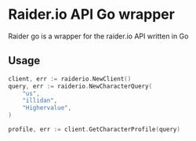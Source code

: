 # Raider.io API Go wrapper

Raider go is a wrapper for the raider.io API written in Go 

## Usage

```go
client, err := raiderio.NewClient()
query, err := raiderio.NewCharacterQuery(
    "us",
    "illidan",
    "Highervalue",
)

profile, err := client.GetCharacterProfile(query)
```
